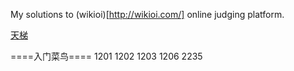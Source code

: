 My solutions to (wikioi)[http://wikioi.com/] online judging platform.

[天梯](http://wikioi.com/training/)

====入门菜鸟====
1201 
1202 
1203
1206
2235